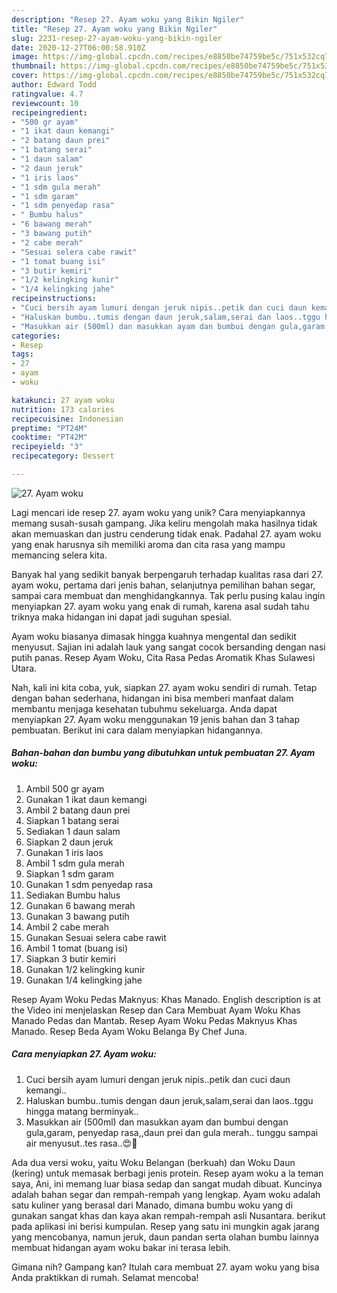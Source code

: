 ```yaml
---
description: "Resep 27. Ayam woku yang Bikin Ngiler"
title: "Resep 27. Ayam woku yang Bikin Ngiler"
slug: 2231-resep-27-ayam-woku-yang-bikin-ngiler
date: 2020-12-27T06:00:58.910Z
image: https://img-global.cpcdn.com/recipes/e8850be74759be5c/751x532cq70/27-ayam-woku-foto-resep-utama.jpg
thumbnail: https://img-global.cpcdn.com/recipes/e8850be74759be5c/751x532cq70/27-ayam-woku-foto-resep-utama.jpg
cover: https://img-global.cpcdn.com/recipes/e8850be74759be5c/751x532cq70/27-ayam-woku-foto-resep-utama.jpg
author: Edward Todd
ratingvalue: 4.7
reviewcount: 10
recipeingredient:
- "500 gr ayam"
- "1 ikat daun kemangi"
- "2 batang daun prei"
- "1 batang serai"
- "1 daun salam"
- "2 daun jeruk"
- "1 iris laos"
- "1 sdm gula merah"
- "1 sdm garam"
- "1 sdm penyedap rasa"
- " Bumbu halus"
- "6 bawang merah"
- "3 bawang putih"
- "2 cabe merah"
- "Sesuai selera cabe rawit"
- "1 tomat buang isi"
- "3 butir kemiri"
- "1/2 kelingking kunir"
- "1/4 kelingking jahe"
recipeinstructions:
- "Cuci bersih ayam lumuri dengan jeruk nipis..petik dan cuci daun kemangi.."
- "Haluskan bumbu..tumis dengan daun jeruk,salam,serai dan laos..tggu hingga matang berminyak.."
- "Masukkan air (500ml) dan masukkan ayam dan bumbui dengan gula,garam, penyedap rasa,,daun prei dan gula merah.. tunggu sampai air menyusut..tes rasa..😍🥰"
categories:
- Resep
tags:
- 27
- ayam
- woku

katakunci: 27 ayam woku 
nutrition: 173 calories
recipecuisine: Indonesian
preptime: "PT24M"
cooktime: "PT42M"
recipeyield: "3"
recipecategory: Dessert

---
```



![27. Ayam woku](https://img-global.cpcdn.com/recipes/e8850be74759be5c/751x532cq70/27-ayam-woku-foto-resep-utama.jpg)

Lagi mencari ide resep 27. ayam woku yang unik? Cara menyiapkannya memang susah-susah gampang. Jika keliru mengolah maka hasilnya tidak akan memuaskan dan justru cenderung tidak enak. Padahal 27. ayam woku yang enak harusnya sih memiliki aroma dan cita rasa yang mampu memancing selera kita.

Banyak hal yang sedikit banyak berpengaruh terhadap kualitas rasa dari 27. ayam woku, pertama dari jenis bahan, selanjutnya pemilihan bahan segar, sampai cara membuat dan menghidangkannya. Tak perlu pusing kalau ingin menyiapkan 27. ayam woku yang enak di rumah, karena asal sudah tahu triknya maka hidangan ini dapat jadi suguhan spesial.

Ayam woku biasanya dimasak hingga kuahnya mengental dan sedikit menyusut. Sajian ini adalah lauk yang sangat cocok bersanding dengan nasi putih panas. Resep Ayam Woku, Cita Rasa Pedas Aromatik Khas Sulawesi Utara.


Nah, kali ini kita coba, yuk, siapkan 27. ayam woku sendiri di rumah. Tetap dengan bahan sederhana, hidangan ini bisa memberi manfaat dalam membantu menjaga kesehatan tubuhmu sekeluarga. Anda dapat menyiapkan 27. Ayam woku menggunakan 19 jenis bahan dan 3 tahap pembuatan. Berikut ini cara dalam menyiapkan hidangannya.

<!--inarticleads1-->

##### Bahan-bahan dan bumbu yang dibutuhkan untuk pembuatan 27. Ayam woku:

1. Ambil 500 gr ayam
1. Gunakan 1 ikat daun kemangi
1. Ambil 2 batang daun prei
1. Siapkan 1 batang serai
1. Sediakan 1 daun salam
1. Siapkan 2 daun jeruk
1. Gunakan 1 iris laos
1. Ambil 1 sdm gula merah
1. Siapkan 1 sdm garam
1. Gunakan 1 sdm penyedap rasa
1. Sediakan  Bumbu halus
1. Gunakan 6 bawang merah
1. Gunakan 3 bawang putih
1. Ambil 2 cabe merah
1. Gunakan Sesuai selera cabe rawit
1. Ambil 1 tomat (buang isi)
1. Siapkan 3 butir kemiri
1. Gunakan 1/2 kelingking kunir
1. Gunakan 1/4 kelingking jahe


Resep Ayam Woku Pedas Maknyus: Khas Manado. English description is at the Video ini menjelaskan Resep dan Cara Membuat Ayam Woku Khas Manado Pedas dan Mantab. Resep Ayam Woku Pedas Maknyus Khas Manado. Resep Beda Ayam Woku Belanga By Chef Juna. 

<!--inarticleads2-->

##### Cara menyiapkan 27. Ayam woku:

1. Cuci bersih ayam lumuri dengan jeruk nipis..petik dan cuci daun kemangi..
1. Haluskan bumbu..tumis dengan daun jeruk,salam,serai dan laos..tggu hingga matang berminyak..
1. Masukkan air (500ml) dan masukkan ayam dan bumbui dengan gula,garam, penyedap rasa,,daun prei dan gula merah.. tunggu sampai air menyusut..tes rasa..😍🥰


Ada dua versi woku, yaitu Woku Belangan (berkuah) dan Woku Daun (kering) untuk memasak berbagi jenis protein. Resep ayam woku a la teman saya, Ani, ini memang luar biasa sedap dan sangat mudah dibuat. Kuncinya adalah bahan segar dan rempah-rempah yang lengkap. Ayam woku adalah satu kuliner yang berasal dari Manado, dimana bumbu woku yang di gunakan sangat khas dan kaya akan rempah-rempah asli Nusantara. berikut pada aplikasi ini berisi kumpulan. Resep yang satu ini mungkin agak jarang yang mencobanya, namun jeruk, daun pandan serta olahan bumbu lainnya membuat hidangan ayam woku bakar ini terasa lebih. 

Gimana nih? Gampang kan? Itulah cara membuat 27. ayam woku yang bisa Anda praktikkan di rumah. Selamat mencoba!
